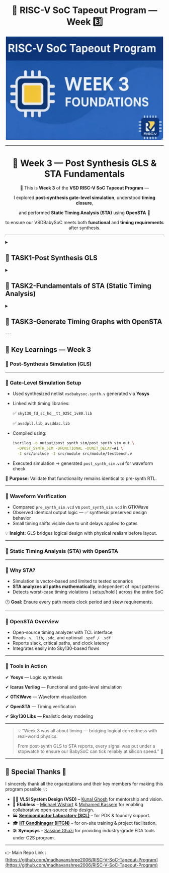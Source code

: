 <h1 align="center">🔳 RISC-V SoC Tapeout Program — Week 3️⃣</h1>

<p align="center"><img src="./ASSETS/week3.png" width="500" alt="image 0.1"/></p>

---

<div align="center">

# 🚀 Week 3 —  Post Synthesis GLS & STA Fundamentals

🌟 This is **Week 3** of the **VSD RISC-V SoC Tapeout Program** —

I explored **post-synthesis gate-level simulation**, understood **timing closure**,

and performed **Static Timing Analysis (STA)** using **OpenSTA** 🧠

to ensure our VSDBabySoC meets both **functional** and **timing requirements** after synthesis.

</div>

---

<details>
<summary><h2> 🌟 TASK1-Post Synthesis GLS </h2> </summary>


# 🧠 Week 3 – Post-Synthesis Simulation of VSDBabySoC (GLS)

After completing RTL-level verification in Week 2, the next milestone is to **verify the functionality of the synthesized (gate-level) design**.

👉Post-synthesis simulation (also called **Gate-Level Simulation – GLS**) is one of the **most important steps** in the ASIC design flow. After synthesis, our BabySoC RTL is converted into a **gate-level netlist** using the Sky130 standard cell library. The goal here is simple:

👉 To ensure that the design **still works exactly as intended** after synthesis, and to check if there are **any timing-related issues** that were not visible in pre-synthesis simulation.

---

## 🔨 Purpose of Gate-Level Simulation (GLS)

The **main objectives** of GLS for BabySoC are:

1. **Functionality + Timing Verification**
    - Checks whether the **gate-level netlist** still behaves as the RTL design.
    - Uses **SDF (Standard Delay Format)** for accurate timing verification.
2. **Dynamic Circuit Behavior**
    - Captures real-world issues like **glitches** or **metastability** which are invisible in RTL.
3. **Post-Synthesis Validation**
    - Confirms that modules like the **RISC-V core, PLL, and DAC** are all mapped correctly to standard cells.
    - Ensures there are **no unexpected latches, mismatches, or synthesis-induced bugs**.
4. **Final Check Before PnR**
    - This is the **last chance** to catch functional/timing problems **before moving to Physical Design (PnR)**.

<p align="center"><img src="./ASSETS/0.png" width="700" alt="image 0"/></p>

---

## 🎯 Objective

1. Perform **logic synthesis** on the BabySoC design using Yosys.
2. Generate a **gate-level netlist** that represents the same behavior as the RTL.
3. Run a **post-synthesis simulation** using Icarus Verilog.
4. Compare **pre- and post-synthesis** simulation waveforms to confirm functional equivalence.

---

## ⚙️Step 1 –Environment Setup

Before moving into synthesis, verify that your environment is ready:

```bash
sudo apt update
sudo apt install yosys iverilog gtkwave
```

🧩 **Tools we’ll use:**

- **Yosys** – Open-source synthesis tool
- **Icarus Verilog** – Simulator for gate-level testing
- **GTKWave** – Waveform viewer

---

## 🗂️Step 2 –Organizing Directories

To keep the workflow structured, create dedicated folders inside the `output/` directory.

```bash
mkdir -p output/synth output/post_synth_sim
```

Your updated directory tree should now look like this 👇

```bash
output/
├── pre_synth_sim/
│   ├── pre_synth_sim.out
│   ├── vsdbabysoc.synth.v
│   └── pre_synth_sim.vcd
└── post_synth_sim/
```

This separation makes debugging and file tracking much easier.

---

## 🧰 Step 3 –Synthesis with Yosys

- The synthesis process converts RTL code into →  equivalent gate-level representation (netlist).

### 1️⃣ Launch Yosys

```bash
yosys
```

<p align="center"><img src="./ASSETS/2.png" width="700" alt="image 2"/></p>

---

### 2️⃣ Read all verilog files

```bash
```
### Load RTL files
yosys> read_verilog src/module/vsdbabysoc.v
yosys> read_verilog -I src/include src/module/rvmyth.v
yosys> read_verilog -I src/include src/module/clk_gate.v
```

![2.png](week3%202805f99c9dcb80e48e4ee8a3457c6f65/2.png)

---

### **3️⃣ Load the Liberty Files for Synthesis**

```bash
# Load library files
yosys> read_liberty -lib src/lib/avsdpll.lib
yosys> read_liberty -lib src/lib/avsddac.lib
yosys> read_liberty -lib src/lib/sky130_fd_sc_hd__tt_025C_1v80.lib
```

<p align="center"><img src="./ASSETS/3.png" width="700" alt="image 3"/></p>

---

### **4️⃣ Run Synthesis Targeting `vsdbabysoc`**

```bash
yosys> synth -top vsdbabysoc
```

<p align="center"><img src="./ASSETS/4.png" width="700" alt="image 4"/></p>

---

### 5️⃣Statistics of Yosys Synthesis

<p align="center"><img src="./ASSETS/5.png" width="700" alt="image 5"/></p>

<p align="center"><img src="./ASSETS/6.png" width="700" alt="image 6"/></p>

<p align="center"><img src="./ASSETS/7.png" width="700" alt="image 7"/></p>

<p align="center"><img src="./ASSETS/8.png" width="700" alt="image 8"/></p>

<p align="center"><img src="./ASSETS/9.png" width="700" alt="image 9"/></p>

---

### **6️⃣ Map D Flip-Flops to Standard Cells**

```bash
yosys> dfflibmap -liberty src/lib/sky130_fd_sc_hd__tt_025C_1v80.lib
```

<p align="center"><img src="./ASSETS/10.png" width="700" alt="image 10"/></p>

---

### **7️⃣ Perform Optimization and Technology Mapping**

```bash
yosys> opt
yosys> abc -liberty src/lib/sky130_fd_sc_hd__tt_025C_1v80.lib -script +strash;scorr;ifraig;retime;{D};strash;dch,-f;map,-M,1,{D}
```

<p align="center"><img src="./ASSETS/11.png" width="700" alt="image 11"/></p>

<p align="center"><img src="./ASSETS/12.png" width="700" alt="image 12"/></p>

---

### **8️⃣ Perform Final Clean-Up and Renaming**

```bash
yosys> flatten
yosys> setundef -zero
yosys> clean -purge
yosys> rename -enumerate
```

<p align="center"><img src="./ASSETS/13.png" width="700" alt="image 13"/></p>

---

### **9️⃣ Check Statistics**

```bash
yosys> stat
```

<p align="center"><img src="./ASSETS/14.png" width="700" alt="image 14"/></p>

---

### **🔟 Write the Synthesized Netlist**

```bash
yosys> write_verilog -noattr output/post_synth_sim/vsdbabysoc.synth.v
```

<p align="center"><img src="./ASSETS/15.pngg" width="700" alt="image 15"/></p>

✅ **Output:** `synth_netlist.v` – the synthesized gate-level version of our BabySoC core.

```bash
yosys> cd output/post_synth_sim/
```

<p align="center"><img src="./ASSETS/16.png" width="700" alt="image 16"/></p>

---

## 🧪 Step 4 – Post-Synthesis Simulation

📌 Before going to next check your directory, that should now look like this 👇

```bash
output/
├── pre_synth_sim/
│   ├── pre_synth_sim.out
│   ├── vsdbabysoc.synth.v
│   └── pre_synth_sim.vcd
├── post_synth_sim/
    ├── vsdbabysoc.synth.v
    └── post_synth_sim.out
```

Now that we have the gate-level netlist, we must verify that its behavior matches the RTL simulation results.

We use the **same testbench** (`tb_mythcore_test.v`), replacing the RTL design with the synthesized netlist.

### 🔹 Compile the Gate-Level Design

```bash
iverilog -o /home/maddy/Desktop/open_source_tapout/VLSI/VSDBabySoC/output/post_synth_sim/post_synth_sim.out -DPOST_SYNTH_SIM -DFUNCTIONAL -DUNIT_DELAY=#1 -I /home/maddy/Desktop/open_source_tapout/VLSI/VSDBabySoC/src/include -I /home/maddy/Desktop/open_source_tapout/VLSI/VSDBabySoC/src/module /home/maddy/Desktop/open_source_tapout/VLSI/VSDBabySoC/src/module/testbench.v
```
### 🔹 Post-Synthesis Simulation – Command Breakdown

```bash
iverilog \
  -o output/post_synth_sim/post_synth_sim.out \   # Output simulation executable
  -DPOST_SYNTH_SIM \                              # Enable POST_SYNTH_SIM mode
  -DFUNCTIONAL \                                  # Use behavioral models
  -DUNIT_DELAY=#1 \                               # Assign #1 delay for all gates
  -I src/include \                                # Include path for header files
  -I src/module \                                 # Include path for modules
  src/module/testbench.v                          # Top-level testbench

```

**Explanation of Options:**

- 🔹 **`iverilog`** → Icarus Verilog compiler to convert Verilog into an executable.
- 🔹 **`o <path>`** → Output binary path for the simulation.
- 🔹 **`DPOST_SYNTH_SIM`** → Switch testbench to post-synthesis simulation mode.
- 🔹 **`DFUNCTIONAL`** → Use high-level behavioral models instead of gate timing.
- 🔹 **`DUNIT_DELAY=#1`** → Assigns a unit delay of `#1` for all gates.
- 🔹 **`I <include_path>`** → Add include directories for modules or headers.
- 🔹 **`testbench.v`** → Specifies the testbench as the top-level simulation file.

### 🔹 Run the Simulation

```bash
cd output/post_synth_sim
./post_synth_sim.out
```

This will produce a new `.vcd` file (waveform dump).

<p align="center"><img src="./ASSETS/17.png" width="700" alt="image 17"/></p>

### 🔹 Visualize the Waveform by GTKwave

```bash
gtkwave tb_mythcore_test_post.vcd
```

Observe signal transitions, clock gating, and output behavior.

<p align="center"><img src="./ASSETS/18.png" width="700" alt="image 18"/></p>

---

## 🔬 Step 5 – Result Analysis

When you compare **pre- and post-synthesis waveforms** in GTKWave (`pre_synth_sim.vcd` vs `post_synth_sim.vcd`):

- The **functional behavior** should be identical.
- Slight **timing variations** may appear because the synthesized design includes gate delays.
- Successful matching confirms that **Yosys synthesis preserved the RTL logic**.

---

## 🧩 Step 6 – Conclusion

🎉 **Post-synthesis verification completed!**

| Stage | Tool | Output | Verification |
| --- | --- | --- | --- |
| RTL Simulation | Icarus Verilog | `pre_synth_sim.vcd` | Functional correctness |
| Synthesis | Yosys | `vsdbabysoc.synth.v.v` | Logical equivalence |
| Gate-Level Simulation | Icarus Verilog | `post_synth_sim.vcd` |  |

---

## **Comparing Pre-Synthesis ⚡VS⚡ Post-Synthesis Output**

Why because the matching outputs between pre- and post-synthesis simulations mean the synthesis process has preserved your design’s functionality, while now adding real-world timing considerations. 

### 🔹 Pre-Synthesis **⚡** Post-Synthesis

| Aspect | Pre-Synthesis | Post-Synthesis |
| --- | --- | --- |
| **Purpose** | Verify RTL logic & functionality | Verify gate-level design & timing |
| **Focus** | Logical correctness, design intent | Gate delays, timing violations, glitches |
| **Simulation** | Behavioral, fast | Gate-level, includes timing info |
| **Outcome** | Confirms RTL works as intended | Confirms synthesized design behaves correctly in real-world conditions |

📌  Pre-Synthesis output

<p align="center"><img src="./ASSETS/19.png" width="700" alt="image 19"/></p>

📌 Post-Synthesis output

<p align="center"><img src="./ASSETS/20.png" width="700" alt="image 20"/></p>

</details>













<details>
<summary><h2> 🌟 TASK2-Fundamentals of STA (Static Timing Analysis) </h2> </summary>

## **⏱️ Introduction**

**Static Timing Analysis (STA)** is one of the many techniques available to verify the timing of a digital design.

An alternate approach used to verify timing is **timing simulation**, which checks both functionality and timing behavior.

The term *timing analysis* refers to either of these two methods — static timing analysis or timing simulation.

STA is *static* because it analyzes the circuit without applying input vectors. In contrast, simulation-based timing analysis applies stimuli to the circuit inputs, observes behavior, and checks timing dynamically.

In a CMOS digital design flow, STA can be performed at multiple implementation stages.

<p align="center"><img src="./ASSETS/49.png" width="700" alt="image 49"/></p>

---

## **⚙️ OpenSTA Overview**

**OpenSTA** is an open-source static timing analysis tool used to analyze and verify timing performance of digital circuits at the gate level.

It uses a **TCL command interpreter** to read design files, specify constraints, and generate timing reports.

---

## **📁Input Files**

- `.v` — Gate-level Verilog Netlist
- `.lib` — Liberty Timing Libraries
- `.sdc` — Synopsys Design Constraints (clocks, delays, false paths)
- `.sdf` — Annotated Delay File (optional)
- `.spef` — Parasitics (RC extraction)
- `.vcd` / `.saif` — Switching activity for power analysis

---

## **⏰Clock Modeling Features**

- **Generated Clocks:** Derived from existing clocks
- **Latency:** Clock propagation delay
- **Source Latency:** Delay from clock source to input
- **Uncertainty:** Accounts for jitter or skew
- **Propagated vs. Ideal:** Real vs. ideal clock network modeling
- **Gated Clock Checks:** For conditionally enabled clocks
- **Multi-Frequency Clocks:** Multi-domain clock analysis

---

## **🚧Exception Paths**

Timing exceptions refine analysis for realistic circuit behavior:

- `set_false_path` — Ignores invalid paths
- `set_multicycle_path` — Allows multi-cycle operations
- `set_max_delay` / `set_min_delay` — Defines custom timing limits
    
<p align="center"><img src="./ASSETS/50.png" width="700" alt="image 50"/></p>
    

---

## **⚡Delay Calculation**

- **Integrated Dartu/Menezes/Pileggi Algorithm:**
    
    Computes effective capacitance for RC networks to model realistic gate/net delays.
    
- **External Delay Calculator API:**
    
    Enables custom delay modeling (layout-aware or temperature-adaptive).
    

---

## **📊Timing Analysis & Reporting**

OpenSTA offers commands for analyzing paths, delays, and setup/hold checks.

Example:

```
report_checks -from [get_pins U1/Q] -to [get_pins U2/D]

```

---

## **Timing Paths**

**Definition:**

Timing paths represent the logical signal routes between source and destination, including combinational and sequential elements.

STA analyzes timing paths to evaluate delays, setup, and hold requirements.

### **Timing Path Elements**

- **Start Point:**
    
    The origin of the signal — usually an input port or clock pin of a register.
    
- **End Point:**
    
    The destination — either a register input (D pin) or an output port.
    
- **Combinational Logic:**
    
    Logic between start and end points that determines signal delay.
    

**Path Types:**

1. Input → Register (in2reg)
2. Register → Register (reg2reg)
3. Register → Output (reg2out)
4. Input → Output (in2out)
    
<p align="center"><img src="./ASSETS/51.png" width="700" alt="image 51"/></p>
    

---

## **Setup and Hold Checks**

- **Setup Check:**
    
    Minimum time data must be stable *before* the clock edge.
    
    Violations can cause incorrect data capture.
    
- **Hold Check:**
    
    Minimum time data must remain stable *after* the clock edge.
    
    Violations can cause metastability or data corruption.
    
<p align="center"><img src="./ASSETS/52.png" width="700" alt="image 52"/></p>
    

---

## **📐Slack Calculation**

Slack measures how close a design is to meeting timing requirements.

- **Setup Slack:**
    
    `Setup slack = Data required time - Data arrival time`
    
- **Hold Slack:**
    
    `Hold slack = Data arrival time - Data required time`
    

**Interpretation:**

- Positive slack → Design meets timing.
- Zero slack → Critical timing condition.
- Negative slack → Timing violation.
    
<p align="center"><img src="./ASSETS/53.png" width="700" alt="image 53"/></p>
    

---

## **📐 Common SDC Constraints**

**Synopsys Design Constraints (SDC)** define timing, environment, and design behavior.

### **Categories**

| 🏷️ **Category** | ⚙️ **Commands** |
| --- | --- |
| **Operating Conditions** | `set_operating_conditions` |
| **Wire-Load Models** | `set_wire_load_mode`, `set_wire_load_model`, `set_wire_load_selection_group` |
| **Environmental** | `set_drive`, `set_driving_cell`, `set_load`, `set_fanout_load`, `set_input_transition`, `set_port_fanout_number` |
| **Design Rules** | `set_max_capacitance`, `set_max_fanout`, `set_max_transition` |
| **Timing** | `create_clock`, `create_generated_clock`, `set_clock_latency`, `set_clock_transition`, `set_disable_timing`, `set_propagated_clock`, `set_clock_uncertainty`, `set_input_delay`, `set_output_delay` |
| **Exceptions** | `set_false_path`, `set_max_delay`, `set_multicycle_path` |
| **Power** | `set_max_dynamic_power`, `set_max_leakage_power` |

</details>







<details>
<summary><h2> 🌟 TASK3-Generate Timing Graphs with OpenSTA</h2> </summary>


## 🗂️Organizing Directories

To keep the workflow structured, create dedicated folders inside the `OpenSTA/` directory.

```bash
cd VSDBabgySoC

mkdir OpenSTA

cd OpenSTA
```

My updated directory tree should now look like this 👇

```bash
VSDBabySoC/
├── src/
├── output/
└── OpenSTA/

```

This separation makes debugging and file tracking much easier.

<p align="center"><img src="./ASSETS/21.png" width="700" alt="image 21"/></p>

---

## **Installation of OpenSTA**

**Note:** Installation instructions are adapted from the official OpenSTA repository: 🔗 [https://github.com/parallaxsw/OpenSTA](https://github.com/parallaxsw/OpenSTA)

**Step 1: Clone the Repository**

```
git clone https://github.com/parallaxsw/OpenSTA.git
cd OpenSTA
```

<p align="center"><img src="./ASSETS/22.png" width="700" alt="image 22"/></p>

**Step 2: Build the Docker Image**

```
docker build --file Dockerfile.ubuntu22.04 --tag opensta .
```

This builds a Docker image named opensta using the provided Ubuntu 22.04 Dockerfile. All dependencies are installed during this step.

<p align="center"><img src="./ASSETS/23.png" width="700" alt="image 23"/></p>

<p align="center"><img src="./ASSETS/24.png" width="700" alt="image 24"/></p>

<p align="center"><img src="./ASSETS/25.png" width="700" alt="image 25"/></p>

**Step 3: Run the OpenSTA Container**

To run a docker container using the OpenSTA image, use the -v option to docker to mount direcories with data to use and -i to run interactively.

```
docker run -i -v $HOME:/data opensta
```

<p align="center"><img src="./ASSETS/26.png" width="700" alt="image 26"/></p>

You now have OpenSTA installed and running inside a Docker container. After successful installation, you will see the % prompt—this indicates that the OpenSTA interactive shell is ready for use.

**Timing Analysis Using Inline Commands**

Once inside the OpenSTA shell (% prompt), you can perform a basic static timing analysis using the following inline commands:

```
# Instructs OpenSTA to read and load the Liberty file "nangate45_slow.lib.gz".
read_liberty /OpenSTA/examples/nangate45_slow.lib.gz

# Intructs OpenSTA to read and load the Verilog file (gate level verilog netlist) "example1.v"
read_verilog /OpenSTA/examples/example1.v

# Using "top," which stands for the main module, links the Verilog code with the Liberty timing cells.
link_design top

# Create a 10ns clock named 'clk' for clk1, clk2, and clk3 inputs
create_clock -name clk -period 10 {clk1 clk2 clk3}

# Set 0ns input delay for inputs in1 and in2 relative to clock 'clk'
set_input_delay -clock clk 0 {in1 in2}

# Report of the timing checks for the design
report_checks
```

*This flow is useful for quick testing and debugging without writing a full TCL script.*

<p align="center"><img src="./ASSETS/27.png" width="700" alt="image 27"/></p>

**Note:** We used report_checks here because only the slow liberty file (nangate45_slow.lib.gz) is loaded.

<p align="center"><img src="./ASSETS/28.png" width="700" alt="image 28"/></p>

<p align="center"><img src="./ASSETS/29.png" width="700" alt="image 29"/></p>

<p align="center"><img src="./ASSETS/30.png" width="700" alt="image 30"/></p>

<p align="center"><img src="./ASSETS/31.png" width="700" alt="image 31"/></p>

This represents a setup (max delay) corner, so the analysis focuses on setup timing by default.

---

**Why Does report_checks Show Only Max (Setup) Paths?**

By default, report_checks reports -path_delay max (i.e., setup checks).

OpenSTA interprets report_checks without arguments as:

```
report_checks -path_delay max
```

<p align="center"><img src="./ASSETS/32.png" width="700" alt="image 32"/></p>

This reports only max path delays, i.e., setup timing checks.

✅**How to Also Get Hold (min) Paths:**

If you want both setup and hold timing checks (i.e., both max and min path delays), use:

```
report_checks -path_delay min
```

<p align="center"><img src="./ASSETS/33.png" width="700" alt="image 33"/></p>

**Analyzing report outcomes**

*Verilog Netlist: example1.v*

```
module top (in1, in2, clk1, clk2, clk3, out);
  input in1, in2, clk1, clk2, clk3;
  output out;
  wire r1q, r2q, u1z, u2z;

  DFF_X1 r1 (.D(in1), .CK(clk1), .Q(r1q));
  DFF_X1 r2 (.D(in2), .CK(clk2), .Q(r2q));
  BUF_X1 u1 (.A(r2q), .Z(u1z));
  AND2_X1 u2 (.A1(r1q), .A2(u1z), .ZN(u2z));
  DFF_X1 r3 (.D(u2z), .CK(clk3), .Q(out));
endmodule
```

Here are the commands for Yosys synthesis for example1.v:

```bash
cd VSDBabySoC/OpenSTA/examples/
VSDBabySoC/OpenSTA/examples$ yosys
yosys> read_liberty -lib nangate45_slow.lib
```

- you will possible face this error like this

<p align="center"><img src="./ASSETS/34.png" width="700" alt="image 34"/></p>

- because the files are in ```gz```

<p align="center"><img src="./ASSETS/35.png" width="700" alt="image 35"/></p>

- follow the commands

```bash
gunzip nangate45_slow.lib.gz
```

<p align="center"><img src="./ASSETS/36.png" width="700" alt="image 36"/></p>

---

```bash
patha@spatha-VirtualBox:~/VLSI/VSDBabySoC/OpenSTA/examples$ yosys
yosys> read_liberty -lib nangate45_slow.lib
yosys> read_verilog example1.v
yosys> synth -top top
```

<p align="center"><img src="./ASSETS/37.png" width="700" alt="image 37"/></p>

<p align="center"><img src="./ASSETS/38.png" width="700" alt="image 38"/></p>

```bash
yosys> show
```

<p align="center"><img src="./ASSETS/39.png" width="700" alt="image 39"/></p>

---

## **Static timing analysis using OpenSTA**

### **Timing Ananlysis Using In line Commands**

Here’s the same OpenSTA timing analysis flow with added SPEF-based parasitic modeling:

This enables **more realistic delay and slack computation** by including post-layout RC data, improving timing signoff precision.

```
docker run -i -v $HOME:/data opensta
```

```bash
read_liberty /OpenSTA/examples/nangate45_slow.lib.gz
read_verilog /OpenSTA/examples/example1.v
link_design top
read_spef /OpenSTA/examples/example1.dspef
create_clock -name clk -period 10 {clk1 clk2 clk3}
set_input_delay -clock clk 0 {in1 in2}
report_checks
```

<p align="center"><img src="./ASSETS/40.png" width="700" alt="image 40"/></p>

<p align="center"><img src="./ASSETS/41.png" width="700" alt="image 41"/></p>

---

**Report Capacitance per Stage**

Reports timing paths with 4-digit precision and shows the net capacitance at each stage, helping identify high-cap nodes that may affect delay.

---

**Report Timing with Capacitance, Slew, Input Pins, and Fanout**

Report timing with capacitance, slew, input pins, and fanout per stage.

<p align="center"><img src="./ASSETS/42.png" width="700" alt="image 42"/></p>

<p align="center"><img src="./ASSETS/43.png" width="700" alt="image 43"/></p>

---

**Timing Analysis Using a TCL Script**

To automate the timing flow, you can write the commands into a .tcl script and execute it from the OpenSTA shell.

cmds

```
# Load liberty files for max and min analysis
read_liberty -max /home/maddy/Desktop/open_source_tapout/VLSI/VSDBabySoC/OpenSTA/examples/nangate45_slow.lib
read_liberty -min /home/maddy/Desktop/open_source_tapout/VLSI/VSDBabySoC/OpenSTA/examples/nangate45_fast.lib

# Read the gate-level Verilog netlist
read_verilog /home/maddy/Desktop/open_source_tapout/VLSI/VSDBabySoC/OpenSTA/examples/example1.v

# Link the top-level design
link_design top

# Define clocks and input delays
create_clock -name clk -period 10 {clk1 clk2 clk3}
set_input_delay -clock clk 0 {in1 in2}

# Generate a full min/max timing report
report_checks -path_delay min_max
```

| **Line of Code** | **Purpose** | **Explanation** |
| --- | --- | --- |
| `read_liberty -max nangate45_slow.lib.gz` | Load max delay library | Loads the **slow corner Liberty file** for **setup (max delay)** analysis. |
| `read_liberty -min nangate45_fast.lib.gz` | Load min delay library | Loads the **fast corner Liberty file** for **hold (min delay)** analysis. |
| `read_verilog example1.v` | Load gate-level netlist | Reads the synthesized **Verilog netlist** of the design. |
| `link_design top` | Link design | Links the netlist using `top` as the **top-level module**, connecting it with Liberty cells. |
| `create_clock -name clk -period 10 {clk1 clk2 clk3}` | Create clock | Defines a **clock named `clk`** with a 10 ns period on ports `clk1`, `clk2`, and `clk3`. |
| `set_input_delay -clock clk 0 {in1 in2}` | Set input delay | Applies **0 ns input delay** relative to `clk` for inputs `in1` and `in2`. |
| `report_checks -path_delay min_max` | Run full STA | Reports both **setup (max)** and **hold (min)** timing paths and checks. |

---

**Run the Script Using Docker**

To run this script non-interactively using Docker:

```bash
docker run -it -v $HOME:/data opensta /data/VLSI/VSDBabySoC/OpenSTA/examples/min_max_delays.tcl
```

### **VSDBabySoC basic timing analysis**

To begin static timing analysis on the VSDBabySoC design, you must organize and prepare the required files in specific directories.

```
# Create a directory to store Liberty timing libraries

VSDBabySoC/OpenSTA$ mkdir -p examples/timing_libs/

# Create a directory to store synthesized netlist and constraint files

mkdir -p examples/BabySoC
ls

BabySoC/
gcd_sky130hd.sdc vsdbabysoc_synthesis.sdc  vsdbabysoc.synth.v
```

These files include:

- Standard cell library: sky130_fd_sc_hd__tt_025C_1v80.lib
- IP-specific Liberty libraries: avsdpll.lib, avsddac.lib
- Synthesized gate-level netlist: vsdbabysoc.synth.v
- Timing constraints: vsdbabysoc_synthesis.sdc

Below is the TCL script to run complete min/max timing checks on the SoC:

- **vsdbabysoc_min_max_delays.tcl**
    
    ```
    # Load Liberty Libraries (standard cell + IPs)
    read_liberty -min /data/VLSI/VSDBabySoC/OpenSTA/examples/timing_libs/sky130_fd_sc_hd__tt_025C_1v80.lib
    read_liberty -max /data/VLSI/VSDBabySoC/OpenSTA/examples/timing_libs/sky130_fd_sc_hd__tt_025C_1v80.lib
    
    read_liberty -min /data/VLSI/VSDBabySoC/OpenSTA/examples/timing_libs/avsdpll.lib
    read_liberty -max /data/VLSI/VSDBabySoC/OpenSTA/examples/timing_libs/avsdpll.lib
    
    read_liberty -min /data/VLSI/VSDBabySoC/OpenSTA/examples/timing_libs/avsddac.lib
    read_liberty -max /data/VLSI/VSDBabySoC/OpenSTA/examples/timing_libs/avsddac.lib
    
    # Read Synthesized Netlist
    read_verilog /data/VLSI/VSDBabySoC/OpenSTA/examples/BabySoC/vsdbabysoc.synth.v
    
    # Link the Top-Level Design
    link_design vsdbabysoc
    
    # Apply SDC Constraints
    read_sdc /data/VLSI/VSDBabySoC/OpenSTA/examples/BabySoC/vsdbabysoc_synthesis.sdc
    
    # Generate Timing Report
    report_checks
    ```
    

| **Line of Code** | **Purpose** | **Explanation** |
| --- | --- | --- |
| `read_liberty -min ...sky130...` & `-max ...sky130...` | Load standard cell library | Loads the **typical PVT corner** for both min (hold) and max (setup) timing analysis. |
| `read_liberty -min/-max avsdpll.lib` | Load PLL IP Liberty | Includes Liberty timing views of the **PLL IP** used in the design. |
| `read_liberty -min/-max avsddac.lib` | Load DAC IP Liberty | Includes Liberty timing views of the **DAC IP** used in the design. |
| `read_verilog vsdbabysoc.synth.v` | Load synthesized netlist | Loads the gate-level Verilog netlist of the **VSDBabySoC** design. |
| `link_design vsdbabysoc` | Link top-level module | Links the hierarchy using `vsdbabysoc` as the **top module** for timing analysis. |
| `read_sdc vsdbabysoc_synthesis.sdc` | Load constraints | Loads SDC file specifying **clock definitions, input/output delays, and false paths**. |
| `report_checks` | Run timing analysis | Generates a default **setup timing report**. Add `-path_delay min_max` to see both hold and setup. |

execute it inside the Docker container:

```
docker run -it -v $HOME:/data openstaVSDBabySoC/OpenSTA/examples/BabySoC/vsdbabysoc_min_max_delays.tcl
```

⚠️ **Possible Error Alert**

You may encounter the following error when running the script:

```
Warning: VSDBabySoC/OpenSTA/examples/timing_libs/sky130_fd_sc_hd__tt_025C_1v80.lib line 23, default_fanout_load is 0.0.
Warning: VSDBabySoC/OpenSTA/examples/timing_libs/sky130_fd_sc_hd__tt_025C_1v80.lib line 1, library sky130_fd_sc_hd__tt_025C_1v80 already exists.
Warning: VSDBabySoC/OpenSTA/examples/timing_libs/sky130_fd_sc_hd__tt_025C_1v80.lib line 23, default_fanout_load is 0.0.
Error: VSDBabySoC/OpenSTA/examples/timing_libs/avsdpll.lib line 54, syntax error
```

✅ **Fix:**

This error occurs because Liberty syntax does not support // for single-line comments, and more importantly, the { character appearing after // confuses the Liberty parser. Specifically, check around *line 54 of avsdpll.lib* and correct any syntax issues such as:

```
//pin (GND#2) {
//  direction : input;
//  max_transition : 2.5;
//  capacitance : 0.001;
//}
```

✔️ **Replace with:**

```
/*
pin (GND#2) {
  direction : input;
  max_transition : 2.5;
  capacitance : 0.001;
}
*/
```

This should allow OpenSTA to parse the Liberty file without throwing syntax errors.

After fixing the Liberty file comment syntax as shown above, you can rerun the script to perform complete timing analysis for VSDBabySoC:

---

## **VSDBabySoC PVT Corner Analysis (Post-Synthesis Timing)**

Static Timing Analysis (STA) is performed across various **PVT (Process-Voltage-Temperature)** corners to ensure the design meets timing requirements under different conditions.

**Critical Timing Corners**

**Worst Max Path (Setup-critical) Corners:**

- `ss_LowTemp_LowVolt`
- `ss_HighTemp_LowVolt`*These represent the **slowest** operating conditions.*

**Worst Min Path (Hold-critical) Corners:**

- `ff_LowTemp_HighVolt`
- `ff_HighTemp_HighVolt`*These represent the **fastest** operating conditions.*

**Timing libraries** required for this analysis can be downloaded from:

🔗 [Skywater PDK - sky130_fd_sc_hd Timing Libraries](https://github.com/efabless/skywater-pdk-libs-sky130_fd_sc_hd/tree/master/timing)

Below is the script that can be used to perform STA across the PVT corners for which the Sky130 Liberty files are available.

### TCL file

```
 set list_of_lib_files(1) "sky130_fd_sc_hd__tt_025C_1v80.lib"set list_of_lib_files(2) "sky130_fd_sc_hd__ff_100C_1v65.lib"set list_of_lib_files(3) "sky130_fd_sc_hd__ff_100C_1v95.lib"set list_of_lib_files(4) "sky130_fd_sc_hd__ff_n40C_1v56.lib"set list_of_lib_files(5) "sky130_fd_sc_hd__ff_n40C_1v65.lib"set list_of_lib_files(6) "sky130_fd_sc_hd__ff_n40C_1v76.lib"set list_of_lib_files(7) "sky130_fd_sc_hd__ss_100C_1v40.lib"set list_of_lib_files(8) "sky130_fd_sc_hd__ss_100C_1v60.lib"set list_of_lib_files(9) "sky130_fd_sc_hd__ss_n40C_1v28.lib"set list_of_lib_files(10) "sky130_fd_sc_hd__ss_n40C_1v35.lib"set list_of_lib_files(11) "sky130_fd_sc_hd__ss_n40C_1v40.lib"set list_of_lib_files(12) "sky130_fd_sc_hd__ss_n40C_1v44.lib"set list_of_lib_files(13) "sky130_fd_sc_hd__ss_n40C_1v76.lib"

 read_liberty /data/VLSI/VSDBabySoC/OpenSTA/examples/timing_libs/avsdpll.lib
 read_liberty /data/VLSI/VSDBabySoC/OpenSTA/examples/timing_libs/avsddac.lib

 for {set i 1} {$i <= [array size list_of_lib_files]} {incr i} {
 read_liberty /data/VLSI/VSDBabySoC/OpenSTA/examples/timing_libs/$list_of_lib_files($i)
 read_verilog /data/VLSI/VSDBabySoC/OpenSTA/examples/BabySoC/vsdbabysoc.synth.v
 link_design vsdbabysoc
 current_design
 read_sdc /data/VLSI/VSDBabySoC/OpenSTA/examples/BabySoC/vsdbabysoc_synthesis.sdc
 check_setup -verbose
 report_checks -path_delay min_max -fields {nets cap slew input_pins fanout} -digits {4} > /data/VLSI/VSDBabySoC/OpenSTA/examples/BabySoC/STA_OUTPUT/min_max_$list_of_lib_files($i).txt

 exec echo "$list_of_lib_files($i)" >> /data/VLSI/VSDBabySoC/OpenSTA/examples/BabySoC/STA_OUTPUT/sta_worst_max_slack.txt
 report_worst_slack -max -digits {4} >> /data/VLSI/VSDBabySoC/OpenSTA/examples/BabySoC/STA_OUTPUT/sta_worst_max_slack.txt

 exec echo "$list_of_lib_files($i)" >> /data/VLSI/VSDBabySoC/OpenSTA/examples/BabySoC/STA_OUTPUT/sta_worst_min_slack.txt
 report_worst_slack -min -digits {4} >> /data/VLSI/VSDBabySoC/OpenSTA/examples/BabySoC/STA_OUTPUT/sta_worst_min_slack.txt

 exec echo "$list_of_lib_files($i)" >> /data/VLSI/VSDBabySoC/OpenSTA/examples/BabySoC/STA_OUTPUT/sta_tns.txt
 report_tns -digits {4} >> /data/VLSI/VSDBabySoC/OpenSTA/examples/BabySoC/STA_OUTPUT/sta_tns.txt

 exec echo "$list_of_lib_files($i)" >> /data/VLSI/VSDBabySoC/OpenSTA/examples/BabySoC/STA_OUTPUT/sta_wns.txt
 report_wns -digits {4} >> /data/VLSI/VSDBabySoC/OpenSTA/examples/BabySoC/STA_OUTPUT/sta_wns.txt
 }
```

| **Command** | **Purpose** | **Explanation** |
| --- | --- | --- |
| `report_worst_slack -max` | Report Worst Setup Slack | Outputs the **most negative setup slack** (WNS) in the design for the current PVT corner. |
| `report_worst_slack -min` | Report Worst Hold Slack | Outputs the **most negative hold slack** in the design for the current PVT corner. |
| `report_tns` | Report Total Negative Slack (TNS) | Prints the **sum of all negative slacks** (across all violating paths). Reflects how widespread timing violations are. |
| `report_wns` | Report Worst Negative Slack (WNS) | Prints the **single worst slack** (i.e., the most timing-violating path). Indicates severity of the critical path violation. |

execute it inside the Docker container:

```
docker run -it -v $HOME:/data opensta VSDBabySoC/OpenSTA/examples/BabySoC/sta_across_pvt.tcl
```

After executing the above script, you can find the generated timing reports in the STA_OUTPUT directory:

```
ls

min_max_sky130_fd_sc_hd__ff_100C_1v65.lib.txt  min_max_sky130_fd_sc_hd__ss_100C_1v40.lib.txt  min_max_sky130_fd_sc_hd__ss_n40C_1v44.lib.txt  sta_worst_max_slack.txt

min_max_sky130_fd_sc_hd__ff_100C_1v95.lib.txt  min_max_sky130_fd_sc_hd__ss_100C_1v60.lib.txt  min_max_sky130_fd_sc_hd__ss_n40C_1v76.lib.txt  sta_worst_min_slack.txt

min_max_sky130_fd_sc_hd__ff_n40C_1v56.lib.txt  min_max_sky130_fd_sc_hd__ss_n40C_1v28.lib.txt  min_max_sky130_fd_sc_hd__tt_025C_1v80.lib.txt

min_max_sky130_fd_sc_hd__ff_n40C_1v65.lib.txt  min_max_sky130_fd_sc_hd__ss_n40C_1v35.lib.txt  sta_tns.txt

min_max_sky130_fd_sc_hd__ff_n40C_1v76.lib.txt  min_max_sky130_fd_sc_hd__ss_n40C_1v40.lib.txt  sta_wns.txt
```

| **File** | **Description** |
| --- | --- |
| `min_max_<lib>.txt` | Detailed timing report for setup and hold paths for each PVT corner |
| `sta_worst_max_slack.txt` | Worst setup slack values across all corners |
| `sta_worst_min_slack.txt` | Worst hold slack values across all corners |
| `sta_tns.txt` | Total negative slack values across all corners |
| `sta_wns.txt` | Worst negative slack values across all corners |

---

**Timing Summary Across PVT Corners (Post-Synthesis STA Results)**

The following timing summary table was collected by running STA across 13 PVT corners using OpenSTA.

Metrics such as Worst Hold Slack, Worst Setup Slack, WNS, and TNS were extracted from the output reports.

| **PVT_CORNER** | **Worst Setup Slack** | **Worst Hold Slack** | **WNS** | **TNS** |
| --- | --- | --- | --- | --- |
| tt_025C_1v80 | 2.2603 | 0.3096 | 0 | 0 |
| ff_100C_1v65 | 4.1853 | 0.2491 | 0 | 0 |
| ff_100C_1v95 | 5.5202 | 0.1960 | 0 | 0 |
| ff_n40C_1v56 | 1.8047 | 0.2915 | 0 | 0 |
| ff_n40C_1v65 | 3.1788 | 0.2551 | 0 | 0 |
| ff_n40C_1v76 | 4.2413 | 0.2243 | 0 | 0 |
| ss_100C_1v40 | -11.2888 | 0.9053 | -11.2888 | -9245.0244 |
| ss_100C_1v60 | -4.8042 | 0.6420 | -4.8042 | -3378.2246 |
| ss_n40C_1v28 | -55.7561 | 1.8296 | -55.7561 | -46170.3242 |
| ss_n40C_1v35 | -35.1855 | 1.3475 | -35.1855 | -28713.4316 |
| ss_n40C_1v40 | -27.0853 | 1.1249 | -27.0853 | -21725.4824 |
| ss_n40C_1v44 | -22.7070 | 0.9909 | -22.7070 | -17801.5625 |
| ss_n40C_1v76 | -5.2654 | 0.5038 | -5.2654 | -3208.7793 |

---

<p align="center"><img src="./ASSETS/44.png" width="700" alt="image 44"/></p>

<p align="center"><img src="./ASSETS/45.png" width="700" alt="image 45"/></p>

<p align="center"><img src="./ASSETS/46.png" width="700" alt="image 46"/></p>

<p align="center"><img src="./ASSETS/47.jpg" width="700" alt="image 47"/></p>

### 📌 combined view

<p align="center"><img src="./ASSETS/48.png" width="700" alt="image 48"/></p>

</details>
---

## 📒 Key Learnings — Week 3

### 🔧 Post-Synthesis Simulation (GLS)

---

### **📌 Gate-Level Simulation Setup**

- Used synthesized netlist `vsdbabysoc.synth.v` generated via **Yosys**
- Linked with timing libraries:
    
    ✅ `sky130_fd_sc_hd__tt_025C_1v80.lib`
    
    ✅ `avsdpll.lib`, `avsddac.lib`
    
- Compiled using:
    
    ```bash
    iverilog -o output/post_synth_sim/post_synth_sim.out \
      -DPOST_SYNTH_SIM -DFUNCTIONAL -DUNIT_DELAY=#1 \
      -I src/include -I src/module src/module/testbench.v
    
    ```
    
- Executed simulation → generated `post_synth_sim.vcd` for waveform check

🧩 **Purpose:** Validate that functionality remains identical to pre-synth RTL.

---

### **📌 Waveform Verification**

- Compared `pre_synth_sim.vcd` vs `post_synth_sim.vcd` in GTKWave
- Observed identical output logic — ✅ synthesis preserved design behavior
- Small timing shifts visible due to unit delays applied to gates

💡 **Insight:** GLS bridges logical design with physical realism before layout.

---

### 🧠 Static Timing Analysis (STA) with OpenSTA

---

### **📌 Why STA?**

- Simulation is vector-based and limited to tested scenarios
- **STA analyzes all paths mathematically**, independent of input patterns
- Detects worst-case timing violations ( setup/hold ) across the entire SoC

🕒 **Goal:** Ensure every path meets clock period and skew requirements.

---

### **📌 OpenSTA Overview**

- Open-source timing analyzer with TCL interface
- Reads `.v`, `.lib`, `.sdc`, and optional `.spef / .sdf`
- Reports slack, critical paths, and clock latency
- Integrates easily into Sky130-based flows

---

### 🧩 Tools in Action

✔ **Yosys** — Logic synthesis

✔ **Icarus Verilog** — Functional and gate-level simulation

✔ **GTKWave** — Waveform visualization

✔ **OpenSTA** — Timing verification

✔ **Sky130 Libs** — Realistic delay modeling

---

> 💡 “Week 3 was all about timing — bridging logical correctness with real-world physics.
> 
> 
> From post-synth GLS to STA reports, every signal was put under a stopwatch to ensure our BabySoC can tick reliably at silicon speed.” 🚀
> 


---

## 🙏 Special Thanks 👏

I sincerely thank all the organizations and their key members for making this program possible 💡:

- 🧑‍🏫 **VLSI System Design (VSD)** – [Kunal Ghosh](https://www.linkedin.com/in/kunal-ghosh-vlsisystemdesign-com-28084836/) for mentorship and vision.
- 🤝 **Efabless** – [Michael Wishart](https://www.linkedin.com/in/mike-wishart-81480612/) & [Mohamed Kassem](https://www.linkedin.com/in/mkkassem/) for enabling collaborative open-source chip design.
- 🏭 [**Semiconductor Laboratory (SCL)**](https://www.scl.gov.in/) – for PDK & foundry support.
- 🎓 [**IIT Gandhinagar (IITGN)**](https://www.linkedin.com/school/indian-institute-of-technology-gandhinagar-iitgn-/?originalSubdomain=in) – for on-site training & project facilitation.
- 🛠️ **Synopsys** – [Sassine Ghazi](https://www.linkedin.com/in/sassine-ghazi/) for providing industry-grade EDA tools under C2S program.

---

👉 Main Repo Link :  
[https://github.com/madhavanshree2006/RISC-V-SoC-Tapeout-Program](https://github.com/madhavanshree2006/RISC-V-SoC-Tapeout-Program)


